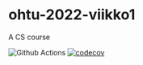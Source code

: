 # ohtu-2022-viikko1
A CS course

![Github Actions](https://github.com/acidmole/ohtu-2022-viikko1/workflows/CI/badge.svg)
[![codecov](https://codecov.io/gh/acidmole/ohtu-2022-viikko1/branch/master/graph/badge.svg?token=35B506ILJF)](https://codecov.io/gh/acidmole/ohtu-2022-viikko1)
